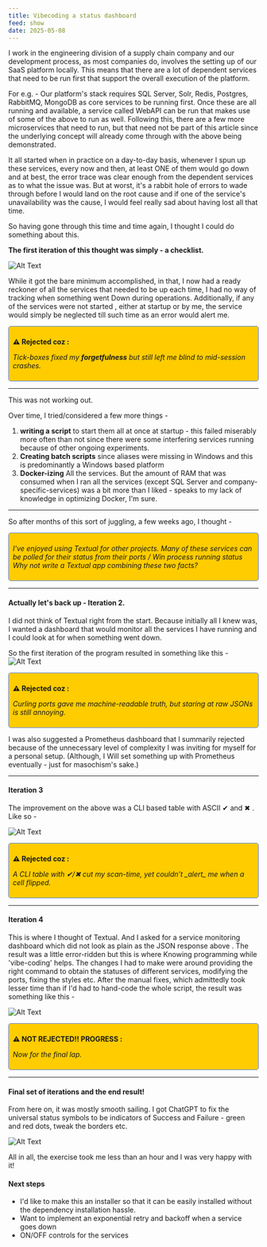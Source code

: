 ```yaml
---
title: Vibecoding a status dashboard
feed: show
date: 2025-05-08
---
```

I work in the engineering division of  a supply chain company and our development process, as most companies do, involves the setting up of our SaaS platform locally. 
This means that there are a lot of dependent services that need to be run first that support the overall execution of the platform. 

For e.g. - 
Our platform's stack requires SQL Server, Solr, Redis, Postgres, RabbitMQ, MongoDB as core services to be running first. 
Once these are all running and available, a service called WebAPI can be run that makes use of some of the above to run as well. 
Following this, there are a few more microservices that need to run, but that need not be part of this article since the underlying concept will already come through with the above being demonstrated. 

It all started when in practice on a day-to-day basis, whenever I spun up these services, every now and then, at least ONE of them would go down and at best, the error trace was clear enough from the dependent services as to what the issue was. 
But at worst, it's a rabbit hole of errors to wade through before I would land on the root cause and if one of the service's unavailability was the cause, I would feel really sad about having lost all that time. 

So having gone through this time and time again, I thought I could do something about this. 

**The first iteration of this thought was simply - a checklist.**

![Alt Text](/assets/img/applications/textual/status/t1.png)

While it got the bare minimum accomplished, in that, I now had a ready reckoner of all the services that needed to be up each time, I had no way of tracking when something went Down during operations. Additionally, if any of the services were not started , either at startup or by me, the service would simply be neglected till such time as an error would alert me. 

<div style="background-color:#ffcc00; border: 0.5px solid #5078f0; padding: 8px; border-radius: 5px; color:mustard"> <p> <b> ⚠️ Rejected coz :</b> </p> <p></p> <p> <em>Tick-boxes fixed my <b> forgetfulness</b>  but still left me blind to mid-session crashes.</em></p> </div>

---

This was not working out. 

Over time, I tried/considered a few more things - 
<ol>
<li> <b>writing a script</b> to start them all at once at startup - this failed miserably more often than not since there were some interfering services running because of other ongoing experiments.</li>
<li> <b>Creating batch scripts</b> since aliases were missing in Windows and this is predominantly a Windows based platform</li>
<li> <b>Docker-izing</b> All the services. But the amount of RAM that was consumed when I ran all the services (except SQL Server and company-specific-services) was a bit more than I liked - speaks to my lack of knowledge in optimizing Docker, I'm sure.</li>
</ol>

---
So after months of this sort of juggling, a few weeks ago, I thought - 

<div style="background-color:#ffcc00; border: 0.5px solid #5078f0; padding: 8px; border-radius: 5px; color:mustard"> <p> </p> <p></p> <p> <em>I've enjoyed using Textual for other projects. 
Many of these services can be polled for their status from their ports / Win process running status
Why not write a Textual app combining these two facts?</em></p> </div>

---

#### Actually let's back up - Iteration 2. 

I did not think of Textual right from the start. Because initially all I knew was, I wanted a dashboard that would monitor all the services I have running and I could look at for when something went down. 

So the first iteration of the program resulted in something like this - 
![Alt Text](/assets/img/applications/textual/status/t2.png)

<div style="background-color:#ffcc00; border: 0.5px solid #5078f0; padding: 8px; border-radius: 5px; color:mustard"> <p> <b> ⚠️ Rejected coz :</b> </p> <p></p> <p> <em>Curling ports gave me machine-readable truth, but staring at raw JSONs is still annoying. </em></p> </div>


I was also suggested a Prometheus dashboard that I summarily rejected because of the unnecessary level of complexity I was inviting for myself for a personal setup. (Although, I Will set something up with Prometheus eventually - just for masochism's sake.)

---

####  Iteration 3

The improvement on the above was a CLI based table with ASCII ✔ and ✖ . Like so - 

![Alt Text](/assets/img/applications/textual/status/t3.png)

<div style="background-color:#ffcc00; border: 0.5px solid #5078f0; padding: 8px; border-radius: 5px; color:mustard"> <p> <b> ⚠️ Rejected coz :</b> </p> <p></p> <p> <em>A CLI table with ✔/✖ cut my scan-time, yet couldn’t _alert_ me when a cell flipped.</em></p> </div>


---
####  Iteration 4

This is where I thought of Textual. And I asked for a service monitoring dashboard which did not look as plain as the JSON response above . The result was a little error-ridden but this is where Knowing programming while 'vibe-coding' helps. 
The changes I had to make were around providing the right command to obtain the statuses of different services, modifying the ports, fixing the styles etc. 
After the  manual fixes, which admittedly took lesser time than if I'd had to hand-code the whole script, the result was something like this - 

![Alt Text](/assets/img/applications/textual/status/t4.png)

<div style="background-color:#ffcc00; border: 0.5px solid #5078f0; padding: 8px; border-radius: 5px; color:mustard"> <p> <b> ⚠️ NOT REJECTED!! PROGRESS  :</b> </p> <p></p> <p> <em>Now for the final lap. </em></p> </div>

---
#### Final set of iterations and the end result!

From here on, it was mostly smooth sailing. 
I got ChatGPT to fix the universal status symbols to be indicators of Success and Failure - green and red dots, tweak the borders etc. 


![Alt Text](/assets/img/applications/textual/status/t5.png)

All in all, the exercise took me less than an hour and I was very happy with it!


#### Next steps 

- I'd like to make this an installer so that it can be easily installed without the dependency installation hassle. 
- Want to implement an exponential retry and backoff when a service goes down
- ON/OFF controls for the services
	